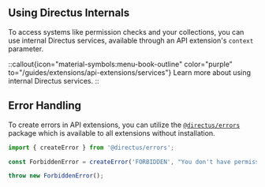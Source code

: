 <div class="prose">

## Using Directus Internals

To access systems like permission checks and your collections, you can use internal Directus services, available through an API extension's `context` parameter.

::callout{icon="material-symbols:menu-book-outline" color="purple" to="/guides/extensions/api-extensions/services"}
Learn more about using internal Directus services.
::

## Error Handling

To create errors in API extensions, you can utilize the [`@directus/errors`](https://www.npmjs.com/package/@directus/errors) package which is available to all extensions without installation.

```js
import { createError } from '@directus/errors';

const ForbiddenError = createError('FORBIDDEN', "You don't have permissions to see this.", 403);

throw new ForbiddenError();
```

</div>
